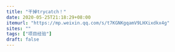 ```yaml
---
title: "干掉trycatch！"
date: 2020-05-25T21:18:29+08:00
itemurl: "https://mp.weixin.qq.com/s/t7KGNKgqamV9LHXixdkx4g"
sites: ""
tags: ["项目经验"]
draft: false
---
```


